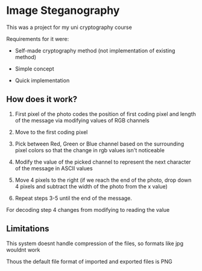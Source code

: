 # Image Steganography

This was a project for my uni cryptography course



Requirements for it were:

- Self-made cryptography method (not implementation of existing method)

- Simple concept

- Quick implementation



## How does it work?
1. First pixel of the photo codes the position of first coding pixel and length of the message via modifying values of RGB channels

2. Move to the first coding pixel

3. Pick between Red, Green or Blue channel based on the surrounding pixel colors so that the change in rgb values isn't noticeable

4. Modify the value of the picked channel to represent the next character of the message in ASCII values

5. Move 4 pixels to the right (if we reach the end of the photo, drop down 4 pixels and subtract the width of the photo from the x value)

6. Repeat steps 3-5 until the end of the message.

For decoding step 4 changes from modifying to reading the value

## Limitations
This system doesnt handle compression of the files, so formats like jpg wouldnt work

Thous the default file format of imported and exported files is PNG
